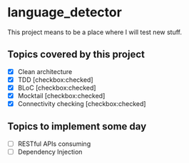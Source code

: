 # language_detector

This project means to be a place where I will test new stuff.

## Topics covered by this project
 - [X] Clean architecture
 - [X] TDD [checkbox:checked]
 - [X] BLoC [checkbox:checked]
 - [X] Mocktail [checkbox:checked]
 - [X] Connectivity checking [checkbox:checked]
 
## Topics to implement some day
 - [ ] RESTful APIs consuming
 - [ ] Dependency Injection
